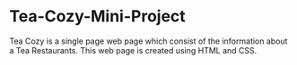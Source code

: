 # Tea-Cozy-Mini-Project
Tea Cozy is a single page web page which consist of the information about a Tea Restaurants. This web page is created using HTML and CSS.
